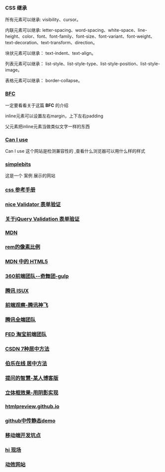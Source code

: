 
### CSS 继承

所有元素可以继承: visibility、cursor。

内联元素可以继承: letter-spacing、word-spacing、white-space、line-height、color、font、font-family、font-size、font-variant、font-weight、text-decoration、text-transform、direction。

块状元素可以继承： text-indent、text-align。

列表元素可以继承： list-style、list-style-type、list-style-position、list-style-image。

表格元素可以继承： border-collapse。

### [BFC](http://www.cnblogs.com/lhb25/p/inside-block-formatting-ontext.html)

一定要看看关于这篇 **BFC** 的介绍

inline元素可以设置左右margin，上下左右padding

父元素把inline元素当做类似文字一样的东西

### [Can I use](http://caniuse.com/)

Can I use 这个网站是检测兼容性的 ,查看什么浏览器可以用什么样的样式

### [simplebits](simplebts.com)

这是一个 案例 展示的网站

### [css 参考手册](http://www.w3school.com.cn/cssref/index.asp#animation)

### [nice Validator 表单验证](http://www.niceue.com/validator/)

### [关于jQuery Validation 表单验证](http://www.helloweba.com/view-blog-53.html)

### [MDN](https://developer.mozilla.org/zh-CN/)

### [rem的像素比例](https://isux.tencent.com/web-app-rem.html)

### [MDN 中的 HTML5](https://developer.mozilla.org/zh-CN/docs/Web/Guide/HTML/HTML5)

### [360前端团队--奇舞团-gulp](http://www.75team.com/)

### [腾讯 ISUX](https://isux.tencent.com/)

### [前端观察-腾讯神飞](https://www.qianduan.net/)

### [腾讯全端团队](http://www.alloyteam.com/)

### [FED 淘宝前端团队](http://taobaofed.org/)

### [CSDN 7种居中方法](http://blog.csdn.net/chenmoquan/article/details/41547609)

### [伯乐在线 居中方法](http://blog.jobbole.com/46574/)

### [提问的智慧-某人博客版](https://lug.ustc.edu.cn/wiki/doc/smart-questions#)

### [立体框效果-用阴影实现](http://zipperary.com/2013/06/23/box-and-shadow-effect/)

### [htmlpreview.github.io](http://htmlpreview.github.io/)

### [github中传静态demo](http://ife.baidu.com/note/detail?noteId=137&qq-pf-to=pcqq.group)

### [移动端开发坑点](http://am-team.github.io/amg/dev-exp-doc.html#)

### [hi 现场](http://www.hixianchang.com/web/pay/index.html)

### [动效网站](http://fff.cmiscm.com/#!/main)
